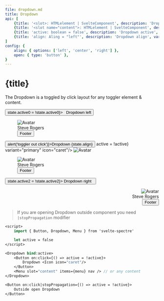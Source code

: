 ```yaml
---
file: dropdown.md
title: Dropdown
api: [
    {title: '<slot>: HTMLelement | SvelteComponent', description: 'Dropdown toggler. Add on:click event to element inside for handle active state.', variables: 'HTMLelement | SvelteComponent'},
    {title: '<slot name="content">: HTMLelement | SvelteComponent', description: 'Dropdown content', variables: 'HTMLelement | SvelteComponent'},
    {title: 'active: boolean = false', description: 'Dropdown active', variables: 'true | false'},
    {title: 'align: Aling = "left"', description: 'Dropdown align', variables: 'left | center | right'},
]
config: { 
    align: { options: ['left', 'center', 'right'] },
    open: { type: 'button' },
}
---
```


<script>
    import { base } from '$app/paths';
    import {Avatar, Button, ButtonGroup, Col, Dropdown, Icon, IconButton, Grid, Menu, Tile} from '$lib'
    import Knobs from '../_knobs.svelte'

    let menu = [
            { divider: `TOP` },
            { text: `top_left`, active: true },
            { text: `top_center`, checkbox: true },
            { text: `top_right`, badge: 2 },
            { divider: `CENTER` },
            { text: `center_left`, icon: 'link' },
            { text: `center_center`, switch: true },
            { text: `center_right`, badge: 'badge', checkbox: true },
            { divider: `BOTTOM` },
            { text: `bottom_left`, radio: true },
            { text: `bottom_center`, radio: true },
            { text: `bottom_right`, radio: true },
        ],
        active = false,
        state = {open: () => active = !active, align: 'left'}

        $: console.log(active)
</script>

# {title}

The Dropdown is a toggled by click layout for any toggler element & content.

<p>
    <Grid stack>
        <Col col="auto">
            <Dropdown bind:active={state.active0} align="left">
                <Button on:click={() => state.active0 = !state.active0}>
                    <Icon icon="caret"/>&nbsp; Dropdown left
                </Button>
                <Menu slot="content" items={menu} nav>
                    <Tile slot="header">
                        <Avatar slot="icon">
                            <img class="avatar" src="{base}/img/avatar-4.png" alt="Avatar" />
                        </Avatar>
                        <div slot="title" class="tile-content">Steve Rogers</div>
                    </Tile>
                    <Button slot="footer" block variant="primary">Footer</Button>
                </Menu>
            </Dropdown>
        </Col>
        <Col col="auto" mx="auto">
            <Dropdown bind:active align={state.align}>
               <ButtonGroup>
                    <Button variant="primary" on:click={() => alert('toggler out click')}>Dropdown {state.align}</Button>
                    <IconButton on:click={() => active = !active} variant="primary" icon="caret"/>
                </ButtonGroup>
                <Avatar slot="icon">
                    <img class="avatar" src="{base}/img/avatar-4.png" alt="Avatar" />
                </Avatar>
                <Menu slot="content" items={menu} nav>
                    <Tile slot="header">
                        <Avatar slot="icon">
                            <img class="avatar" src="{base}/img/avatar-4.png" alt="Avatar" />
                        </Avatar>
                        <div slot="title" class="tile-content">Steve Rogers</div>
                    </Tile>
                    <Button slot="footer" block variant="primary">Footer</Button>
                </Menu>
            </Dropdown>
        </Col>
        <Col col="auto">
            <Dropdown active={state.active2} align="right">
                <Button variant="primary" on:click={() => state.active2 = !state.active2}>
                    Dropdown right &nbsp;<Icon icon="caret"/>
                </Button>
                <Menu slot="content" items={menu} nav>
                    <Tile slot="header">
                        <Avatar slot="icon">
                            <img class="avatar" src="{base}/img/avatar-4.png" alt="Avatar" />
                        </Avatar>
                        <div slot="title" class="tile-content">Steve Rogers</div>
                    </Tile>
                    <Button slot="footer" block variant="primary">Footer</Button>
                </Menu>
            </Dropdown>
        </Col>
    </Grid>
</p>

<p>
    <Knobs bind:state={state} {config}/>
</p>

> If you are opening Dropdown outside component you need `|stopPropagation`
> modifier

```sv
<script>
    import { Button, Dropdown, Menu } from 'svelte-spectre'

    let active = false
</script>

<Dropdown bind:active>
    <Button on:click={() => active = !active}>
        Dropdown <Icon icon="caret"/>
    </Button>
    <Menu slot="content" items={menu} nav /> // or any content
</Dropdown>

<Button on:click|stopPropagation={() => active = !active}>
    Outside open Dropdown
</Button>
```
